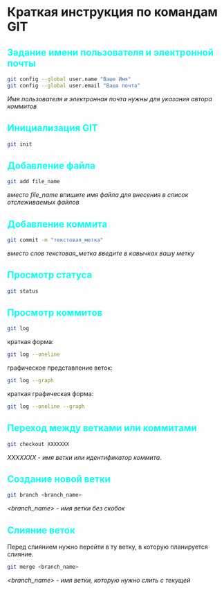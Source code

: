 # Краткая инструкция по командам GIT

## <font color = #07fff> Задание имени пользователя и электронной почты </font>

```sh
git config --global user.name "Ваше Имя"
git config --global user.email "Ваша почта"
```
*Имя пользователя и электронная почта нужны для указания автора коммитов*

## <font color = #07fff> Инициализация GIT </font>

```sh
git init
```
## <font color = #07fff> Добавление файла </font> 

```sh
git add file_name
```
*вместо file_name впишите имя файла для внесения в список отслеживаемых файлов*

## <font color = #07fff> Добавление коммита </font>

```sh
git commit -m "текстовая_метка"
```
*вместо слов текстовая_метка введите в кавычках вашу метку*

## <font color = #07fff> Просмотр статуса </font>

```sh
git status
```

## <font color = #07fff> Просмотр коммитов </font>

```sh
git log
```
краткая форма:

```sh
git log --oneline
```
графическое представление веток:
```sh
git log --graph
```
краткая графическая форма:
```sh
git log --oneline --graph
```

## <font color = #07fff> Переход между ветками или коммитами </font>

```sh
git checkout XXXXXXX
```
*ХХХХХХХ - имя ветки или идентификатор коммита*.

## <font color = #07fff> Создание новой ветки </font> 

```sh
git branch <branch_name>
```
*<branch_name> - имя ветки без скобок*

## <font color = #07fff> Слияние веток </font>

Перед слиянием нужно перейти в ту ветку, в которую планируется слияние.

```sh
git merge <branch_name>
```
*<branch_name> - имя ветки, которую нужно слить с текущей*